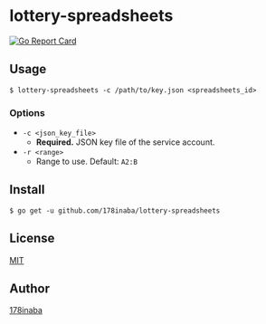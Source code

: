 # lottery-spreadsheets

[![Go Report Card](https://goreportcard.com/badge/github.com/178inaba/lottery-spreadsheets)](https://goreportcard.com/report/github.com/178inaba/lottery-spreadsheets)

## Usage

```console
$ lottery-spreadsheets -c /path/to/key.json <spreadsheets_id>
```

### Options

* `-c <json_key_file>`
  * **Required.** JSON key file of the service account.
* `-r <range>`
  * Range to use. Default: `A2:B`

## Install

```console
$ go get -u github.com/178inaba/lottery-spreadsheets
```

## License

[MIT](LICENSE)

## Author

[178inaba](https://github.com/178inaba)
